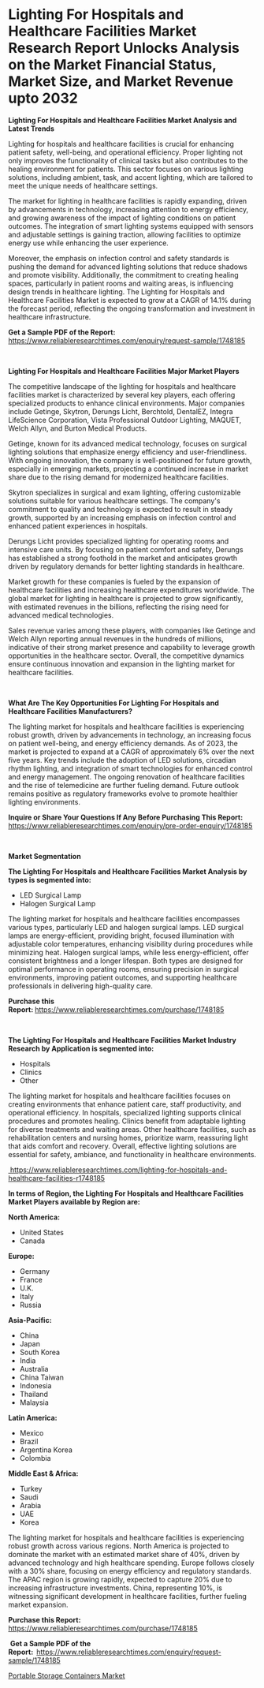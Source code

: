 <p><h1>Lighting For Hospitals and Healthcare Facilities Market Research Report Unlocks Analysis on the Market Financial Status, Market Size, and Market Revenue upto 2032</h1></p><p><strong>Lighting For Hospitals and Healthcare Facilities Market Analysis and Latest Trends</strong></p>
<p><p>Lighting for hospitals and healthcare facilities is crucial for enhancing patient safety, well-being, and operational efficiency. Proper lighting not only improves the functionality of clinical tasks but also contributes to the healing environment for patients. This sector focuses on various lighting solutions, including ambient, task, and accent lighting, which are tailored to meet the unique needs of healthcare settings.</p><p>The market for lighting in healthcare facilities is rapidly expanding, driven by advancements in technology, increasing attention to energy efficiency, and growing awareness of the impact of lighting conditions on patient outcomes. The integration of smart lighting systems equipped with sensors and adjustable settings is gaining traction, allowing facilities to optimize energy use while enhancing the user experience.</p><p>Moreover, the emphasis on infection control and safety standards is pushing the demand for advanced lighting solutions that reduce shadows and promote visibility. Additionally, the commitment to creating healing spaces, particularly in patient rooms and waiting areas, is influencing design trends in healthcare lighting. The Lighting for Hospitals and Healthcare Facilities Market is expected to grow at a CAGR of 14.1% during the forecast period, reflecting the ongoing transformation and investment in healthcare infrastructure.</p></p>
<p><strong>Get a Sample PDF of the Report:&nbsp;</strong> <a href="https://www.reliableresearchtimes.com/enquiry/request-sample/1748185?utm_campaign=2325&utm_medium=2&utm_source=Github&utm_content=ia&utm_term=08022025&utm_id=lighting-for-hospitals-and-healthcare-facilities">https://www.reliableresearchtimes.com/enquiry/request-sample/1748185</a></p>
<p>&nbsp;</p>
<p><strong>Lighting For Hospitals and Healthcare Facilities Major Market Players</strong></p>
<p><p>The competitive landscape of the lighting for hospitals and healthcare facilities market is characterized by several key players, each offering specialized products to enhance clinical environments. Major companies include Getinge, Skytron, Derungs Licht, Berchtold, DentalEZ, Integra LifeScience Corporation, Vista Professional Outdoor Lighting, MAQUET, Welch Allyn, and Burton Medical Products.</p><p>Getinge, known for its advanced medical technology, focuses on surgical lighting solutions that emphasize energy efficiency and user-friendliness. With ongoing innovation, the company is well-positioned for future growth, especially in emerging markets, projecting a continued increase in market share due to the rising demand for modernized healthcare facilities.</p><p>Skytron specializes in surgical and exam lighting, offering customizable solutions suitable for various healthcare settings. The company's commitment to quality and technology is expected to result in steady growth, supported by an increasing emphasis on infection control and enhanced patient experiences in hospitals.</p><p>Derungs Licht provides specialized lighting for operating rooms and intensive care units. By focusing on patient comfort and safety, Derungs has established a strong foothold in the market and anticipates growth driven by regulatory demands for better lighting standards in healthcare.</p><p>Market growth for these companies is fueled by the expansion of healthcare facilities and increasing healthcare expenditures worldwide. The global market for lighting in healthcare is projected to grow significantly, with estimated revenues in the billions, reflecting the rising need for advanced medical technologies.</p><p>Sales revenue varies among these players, with companies like Getinge and Welch Allyn reporting annual revenues in the hundreds of millions, indicative of their strong market presence and capability to leverage growth opportunities in the healthcare sector. Overall, the competitive dynamics ensure continuous innovation and expansion in the lighting market for healthcare facilities.</p></p>
<p>&nbsp;</p>
<p><strong>What Are The Key Opportunities For Lighting For Hospitals and Healthcare Facilities Manufacturers?</strong></p>
<p><p>The lighting market for hospitals and healthcare facilities is experiencing robust growth, driven by advancements in technology, an increasing focus on patient well-being, and energy efficiency demands. As of 2023, the market is projected to expand at a CAGR of approximately 6% over the next five years. Key trends include the adoption of LED solutions, circadian rhythm lighting, and integration of smart technologies for enhanced control and energy management. The ongoing renovation of healthcare facilities and the rise of telemedicine are further fueling demand. Future outlook remains positive as regulatory frameworks evolve to promote healthier lighting environments.</p></p>
<p><strong>Inquire or Share Your Questions If Any Before Purchasing This Report:</strong> <a href="https://www.reliableresearchtimes.com/enquiry/pre-order-enquiry/1748185?utm_campaign=2325&utm_medium=2&utm_source=Github&utm_content=ia&utm_term=08022025&utm_id=lighting-for-hospitals-and-healthcare-facilities">https://www.reliableresearchtimes.com/enquiry/pre-order-enquiry/1748185</a></p>
<p>&nbsp;</p>
<p><strong>Market Segmentation</strong></p>
<p><strong>The Lighting For Hospitals and Healthcare Facilities Market Analysis by types is segmented into:</strong></p>
<p><ul><li>LED Surgical Lamp</li><li>Halogen Surgical Lamp</li></ul></p>
<p><p>The lighting market for hospitals and healthcare facilities encompasses various types, particularly LED and halogen surgical lamps. LED surgical lamps are energy-efficient, providing bright, focused illumination with adjustable color temperatures, enhancing visibility during procedures while minimizing heat. Halogen surgical lamps, while less energy-efficient, offer consistent brightness and a longer lifespan. Both types are designed for optimal performance in operating rooms, ensuring precision in surgical environments, improving patient outcomes, and supporting healthcare professionals in delivering high-quality care.</p></p>
<p><strong>Purchase this Report:&nbsp;</strong><a href="https://www.reliableresearchtimes.com/purchase/1748185?utm_campaign=2325&utm_medium=2&utm_source=Github&utm_content=ia&utm_term=08022025&utm_id=lighting-for-hospitals-and-healthcare-facilities">https://www.reliableresearchtimes.com/purchase/1748185</a></p>
<p>&nbsp;</p>
<p><strong>The Lighting For Hospitals and Healthcare Facilities Market Industry Research by Application is segmented into:</strong></p>
<p><ul><li>Hospitals</li><li>Clinics</li><li>Other</li></ul></p>
<p><p>The lighting market for hospitals and healthcare facilities focuses on creating environments that enhance patient care, staff productivity, and operational efficiency. In hospitals, specialized lighting supports clinical procedures and promotes healing. Clinics benefit from adaptable lighting for diverse treatments and waiting areas. Other healthcare facilities, such as rehabilitation centers and nursing homes, prioritize warm, reassuring light that aids comfort and recovery. Overall, effective lighting solutions are essential for safety, ambiance, and functionality in healthcare environments.</p></p>
<p><a href="https://www.reliableresearchtimes.com/lighting-for-hospitals-and-healthcare-facilities-r1748185?utm_campaign=2325&utm_medium=2&utm_source=Github&utm_content=ia&utm_term=08022025&utm_id=lighting-for-hospitals-and-healthcare-facilities">&nbsp;https://www.reliableresearchtimes.com/lighting-for-hospitals-and-healthcare-facilities-r1748185</a></p>
<p><strong>In terms of Region, the Lighting For Hospitals and Healthcare Facilities Market Players available by Region are:</strong></p>
<p>
    <p> <strong> North America: </strong>
        <ul>
            <li>United States</li>
            <li>Canada</li>
        </ul>
        </p> 
    <p> <strong> Europe: </strong>
        <ul>
            <li>Germany</li>
            <li>France</li>
            <li>U.K.</li>
            <li>Italy</li>
            <li>Russia</li>
        </ul>
        </p> 
    <p> <strong> Asia-Pacific: </strong>
        <ul>
            <li>China</li>
            <li>Japan</li>
            <li>South Korea</li>
            <li>India</li>
            <li>Australia</li>
            <li>China Taiwan</li>
            <li>Indonesia</li>
            <li>Thailand</li>
            <li>Malaysia</li>
        </ul>
        </p> 
    <p> <strong> Latin America: </strong>
        <ul>
            <li>Mexico</li>
            <li>Brazil</li>
            <li>Argentina Korea</li>
            <li>Colombia</li>
        </ul>
        </p> 
    <p> <strong> Middle East & Africa: </strong>
        <ul>
            <li>Turkey</li>
            <li>Saudi</li>
            <li>Arabia</li>
            <li>UAE</li>
            <li>Korea</li>
        </ul>
    </p>
    </p>
<p><p>The lighting market for hospitals and healthcare facilities is experiencing robust growth across various regions. North America is projected to dominate the market with an estimated market share of 40%, driven by advanced technology and high healthcare spending. Europe follows closely with a 30% share, focusing on energy efficiency and regulatory standards. The APAC region is growing rapidly, expected to capture 20% due to increasing infrastructure investments. China, representing 10%, is witnessing significant development in healthcare facilities, further fueling market expansion.</p></p>
<p><strong>Purchase this Report: </strong><a href="https://www.reliableresearchtimes.com/purchase/1748185?utm_campaign=2325&utm_medium=2&utm_source=Github&utm_content=ia&utm_term=08022025&utm_id=lighting-for-hospitals-and-healthcare-facilities">https://www.reliableresearchtimes.com/purchase/1748185</a></p>
<p>&nbsp;<strong>Get a Sample PDF of the Report:&nbsp;&nbsp;</strong><a href="https://www.reliableresearchtimes.com/enquiry/request-sample/1748185?utm_campaign=2325&utm_medium=2&utm_source=Github&utm_content=ia&utm_term=08022025&utm_id=lighting-for-hospitals-and-healthcare-facilities">https://www.reliableresearchtimes.com/enquiry/request-sample/1748185</a></p>
<p><strong></strong></p>
<p><p><a href="https://github.com/mayabungard8092/Market-Research-Report-List-1/blob/main/portable-storage-containers-market.md?utm_campaign=2325&utm_medium=2&utm_source=Github&utm_content=ia&utm_term=08022025&utm_id=lighting-for-hospitals-and-healthcare-facilities">Portable Storage Containers Market</a></p></p>